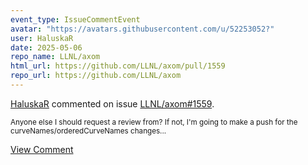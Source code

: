 ```yaml
---
event_type: IssueCommentEvent
avatar: "https://avatars.githubusercontent.com/u/52253052?"
user: HaluskaR
date: 2025-05-06
repo_name: LLNL/axom
html_url: https://github.com/LLNL/axom/pull/1559
repo_url: https://github.com/LLNL/axom
---
```


<a href='https://github.com/HaluskaR' target='_blank'>HaluskaR</a> commented on issue <a href='https://github.com/LLNL/axom/pull/1559' target='_blank'>LLNL/axom#1559</a>.

<small>Anyone else I should request a review from? If not, I'm going to make a push for the curveNames/orderedCurveNames changes...</small>

<a href='https://github.com/LLNL/axom/pull/1559' target='_blank'>View Comment</a>